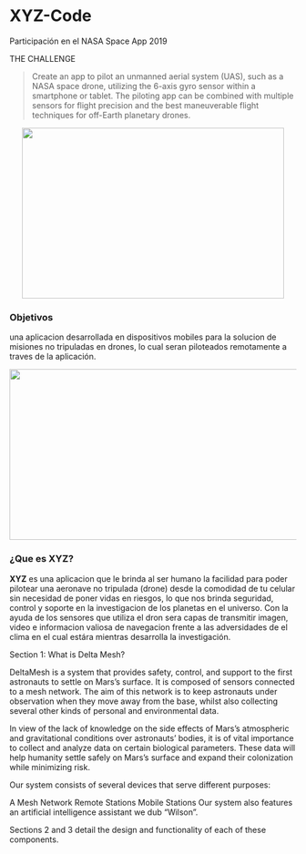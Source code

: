 # XYZ-Code
Participación en el NASA Space App 2019

THE CHALLENGE

> Create an app to pilot an unmanned aerial system (UAS), such as a NASA space drone, utilizing the 6-axis gyro sensor within a smartphone or tablet. The piloting app can be combined with multiple sensors for flight precision and the best maneuverable flight techniques for off-Earth planetary drones.

<p align="center">
  <img width="460" height="300" src="https://github.com/Nanita46/XYZ-Code/blob/master/XYZ.png">
</p>


### Objetivos


una aplicacion desarrollada en dispositivos mobiles para la solucion de misiones no tripuladas en drones, lo cual seran piloteados remotamente a traves de la aplicación.

<p align="center">
  <img width="560" height="300" src="https://www.nasa.gov/sites/default/files/thumbnails/image/nasa-logo-web-rgb.png">
</p>

### ¿Que es XYZ?

**XYZ** es una aplicacion que le brinda al ser humano la facilidad para poder pilotear una aeronave no tripulada (drone) desde la comodidad de tu celular sin necesidad de poner vidas en riesgos, lo que nos brinda seguridad, control y soporte en la investigacion de los planetas en el universo. Con la ayuda de los sensores que utiliza el dron sera capas de transmitir imagen, video e informacion valiosa de navegacion frente a las adversidades de el clima en el cual estára mientras desarrolla la investigación. 


Section 1: What is Delta Mesh?

DeltaMesh is a system that provides safety, control, and support to the first astronauts to settle on Mars’s surface. It is composed of sensors connected to a mesh network. The aim of this network is to keep astronauts under observation when they move away from the base, whilst also collecting several other kinds of personal and environmental data.

In view of the lack of knowledge on the side effects of Mars’s atmospheric and gravitational conditions over astronauts’ bodies, it is of vital importance to collect and analyze data on certain biological parameters. These data will help humanity settle safely on Mars’s surface and expand their colonization while minimizing risk.

Our system consists of several devices that serve different purposes:

A Mesh Network
Remote Stations
Mobile Stations
Our system also features an artificial intelligence assistant we dub “Wilson”.

Sections 2 and 3 detail the design and functionality of each of these components.
